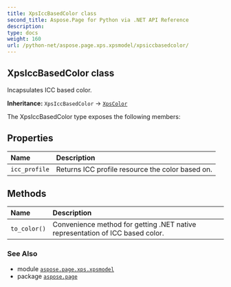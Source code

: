 ```yaml
---
title: XpsIccBasedColor class
second_title: Aspose.Page for Python via .NET API Reference
description: 
type: docs
weight: 160
url: /python-net/aspose.page.xps.xpsmodel/xpsiccbasedcolor/
---
```


## XpsIccBasedColor class

Incapsulates ICC based color.

**Inheritance:** `XpsIccBasedColor` → [`XpsColor`](/page/python-net/aspose.page.xps.xpsmodel/xpscolor)

The XpsIccBasedColor type exposes the following members:
## Properties
| Name | Description |
| :- | :- |
| `icc_profile` | Returns ICC profile resource the color based on. |
## Methods
| Name | Description |
| :- | :- |
| `to_color()` | Convenience method for getting .NET native representation of ICC based color. |

### See Also

* module [`aspose.page.xps.xpsmodel`](/page/python-net/aspose.page.xps.xpsmodel/)
* package [`aspose.page`](/page/python-net/)

